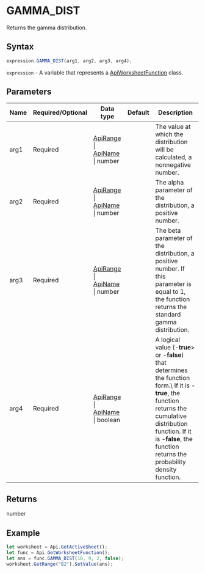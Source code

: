 # GAMMA_DIST

Returns the gamma distribution.

## Syntax

```javascript
expression.GAMMA_DIST(arg1, arg2, arg3, arg4);
```

`expression` - A variable that represents a [ApiWorksheetFunction](../ApiWorksheetFunction.md) class.

## Parameters

| **Name** | **Required/Optional** | **Data type** | **Default** | **Description** |
| ------------- | ------------- | ------------- | ------------- | ------------- |
| arg1 | Required | [ApiRange](../../ApiRange/ApiRange.md) \| [ApiName](../../ApiName/ApiName.md) \| number |  | The value at which the distribution will be calculated, a nonnegative number. |
| arg2 | Required | [ApiRange](../../ApiRange/ApiRange.md) \| [ApiName](../../ApiName/ApiName.md) \| number |  | The alpha parameter of the distribution, a positive number. |
| arg3 | Required | [ApiRange](../../ApiRange/ApiRange.md) \| [ApiName](../../ApiName/ApiName.md) \| number |  | The beta parameter of the distribution, a positive number. If this parameter is equal to 1, the function returns the standard gamma distribution. |
| arg4 | Required | [ApiRange](../../ApiRange/ApiRange.md) \| [ApiName](../../ApiName/ApiName.md) \| boolean |  | A logical value (-**true**&gt; or -**false**) that determines the function form.\ If it is -**true**, the function returns the cumulative distribution function. If it is -**false**, the function returns the probability density function. |

## Returns

number

## Example



```javascript editor-
let worksheet = Api.GetActiveSheet();
let func = Api.GetWorksheetFunction();
let ans = func.GAMMA_DIST(10, 9, 2, false);
worksheet.GetRange("B2").SetValue(ans);


```

